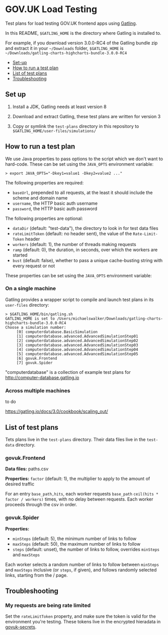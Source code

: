 GOV.UK Load Testing
===================

Test plans for load testing GOV.UK frontend apps using [Gatling](https://gatling.io/).

In this README, `$GATLING_HOME` is the directory where Gatling is installed to.

For example, if you download version 3.0.0-RC4 of the Gatling bundle zip and extract it in your `~/Downloads` folder, `$GATLING_HOME` is `~/Downloads/gatling-charts-highcharts-bundle-3.0.0-RC4`

- [Set-up](#set-up)
- [How to run a test plan](#how-to-run-a-test-plan)
- [List of test plans](#list-of-test-plans)
- [Troubleshooting](#troubleshooting)


Set up
------

1. Install a JDK, Gatling needs at least version 8

2. Download and extract Gatling, these test plans are written for version 3

4. Copy or symlink the `test-plans` directory in this repository to `$GATLING_HOME/user-files/simulations/`


How to run a test plan
----------------------

We use Java properties to pass options to the script which we don't want to hard-code.  These can be set using the `JAVA_OPTS` environment variable:

```
> export JAVA_OPTS="-Dkey1=value1 -Dkey2=value2 ..."
```

The following properties are required:

- `baseUrl`, prepended to all requests, at the least it should include the scheme and domain name
- `username`, the HTTP basic auth username
- `password`, the HTTP basic auth password

The following properties are optional:

- `dataDir` (default: "test-data"), the directory to look in for test data files
- `rateLimitToken` (default: no header sent), the value of the `Rate-Limit-Token` header
- `workers` (default: 1), the number of threads making requests
- `ramp` (default: 0), the duration, in seconds, over which the workers are started
- `bust` (default: false), whether to pass a unique cache-busting string with every request or not

These properties can be set using the `JAVA_OPTS` environment variable:

###  On a single machine

Gatling provides a wrapper script to compile and launch test plans in its `user-files` directory:

```
> $GATLING_HOME/bin/gatling.sh
GATLING_HOME is set to /Users/michaelswalker/Downloads/gatling-charts-highcharts-bundle-3.0.0-RC4
Choose a simulation number:
     [0] computerdatabase.BasicSimulation
     [1] computerdatabase.advanced.AdvancedSimulationStep01
     [2] computerdatabase.advanced.AdvancedSimulationStep02
     [3] computerdatabase.advanced.AdvancedSimulationStep03
     [4] computerdatabase.advanced.AdvancedSimulationStep04
     [5] computerdatabase.advanced.AdvancedSimulationStep05
     [6] govuk.Frontend
     [7] govuk.Spider
```

"computerdatabase" is a collection of example test plans for http://computer-database.gatling.io


### Across multiple machines

to do

https://gatling.io/docs/3.0/cookbook/scaling_out/


List of test plans
------------------

Tets plans live in the `test-plans` directory.  Their data files live in the `test-data` directory.

### govuk.Frontend

**Data files:** paths.csv

**Properties:** `factor` (default: 1), the multiplier to apply to the amount of desired traffic

For an entry `base_path,hits`, each worker requests `base_path` `ceil(hits * factor / workers)` times, with no delay between requests.  Each worker proceeds through the csv in order.

### govuk.Spider

**Properties:**

- `minSteps` (default: 5), the minimum number of links to follow
- `maxSteps` (default: 50), the maximum number of links to follow
- `steps` (default: unset), the number of links to follow, overrides `minSteps` and `maxSteps`

Each worker selects a random number of links to follow between `minSteps` and `maxSteps` inclusive (or `steps`, if given), and follows randomly selected links, starting from the / page.


Troubleshooting
---------------

### My requests are being rate limited

Set the `rateLimitToken` property, and make sure the token is valid for the environment you're testing.  These tokens live in the encrypted hieradata in [govuk-secrets](https://github.com/alphagov/govuk-secrets).
